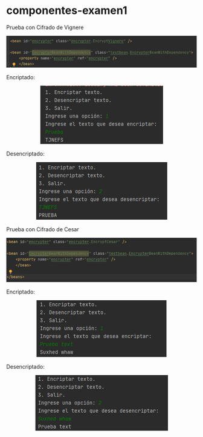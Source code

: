 # componentes-examen1
Prueba con Cifrado de Vignere

<p align="center">
  <img src="img/bean-vignere.png?raw=true" alt="Bean-vignere"/>
</p>

Encriptado:

<p align="center">
  <img src="img/encripta-vignere.png?raw=true" alt="encripta-vignere"/>
</p>
Desencriptado:

<p align="center">
  <img src="img/desencripta-vignere.png?raw=true" alt="encripta-vignere"/>
</p>

Prueba con Cifrado de Cesar

<p align="center">
  <img src="img/bean-cesar.png?raw=true" alt="Bean-Cesar"/>
</p>

Encriptado:

<p align="center">
  <img src="img/encripta-cesar.png?raw=true" alt="encripta-Cesar"/>
</p>
Desencriptado:

<p align="center">
  <img src="img/desencripta-cesar.png?raw=true" alt="encripta-Cesar"/>
</p>